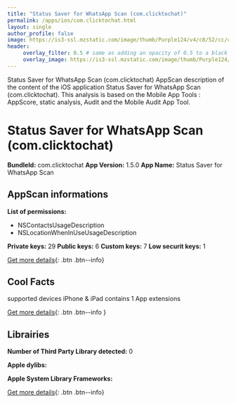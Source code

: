 ```yaml
---
title: "Status Saver for WhatsApp Scan (com.clicktochat)"
permalink: /apps/ios/com.clicktochat.html
layout: single
author_profile: false
image: https://is3-ssl.mzstatic.com/image/thumb/Purple124/v4/c8/52/cc/c852cc1f-53d0-88bb-9767-9699160f055d/AppIcon-0-0-1x_U007emarketing-0-0-0-10-0-0-sRGB-0-0-0-GLES2_U002c0-512MB-85-220-0-0.png/512x512bb.jpg
header: 
     overlay_filter: 0.5 # same as adding an opacity of 0.5 to a black background
     overlay_image: https://is3-ssl.mzstatic.com/image/thumb/Purple124/v4/c8/52/cc/c852cc1f-53d0-88bb-9767-9699160f055d/AppIcon-0-0-1x_U007emarketing-0-0-0-10-0-0-sRGB-0-0-0-GLES2_U002c0-512MB-85-220-0-0.png/512x512bb.jpg
---
```

Status Saver for WhatsApp Scan (com.clicktochat) AppScan description of the content of the iOS application Status Saver for WhatsApp Scan (com.clicktochat). This analysis is based on the Mobile App Tools : AppScore, static analysis, Audit and the Mobile Audit App Tool.

# Status Saver for WhatsApp Scan (com.clicktochat)

**BundleId:** com.clicktochat
**App Version:** 1.5.0
**App Name:** Status Saver for WhatsApp Scan


## AppScan informations 

**List of permissions:** 
- NSContactsUsageDescription
- NSLocationWhenInUseUsageDescription
  
  
**Private keys:** 29
**Public keys:** 6
**Custom keys:** 7
**Low securit keys:** 1
  
[Get more details](/pricing.html){: .btn .btn--info}

## Cool Facts

supported devices iPhone & iPad
contains 1 App extensions
  
[Get more details](/pricing.html){: .btn .btn--info }

## Librairies 
**Number of Third Party Library detected:** 0


**Apple dylibs:**


**Apple System Library Frameworks:**


  
[Get more details](/pricing.html){: .btn .btn--info}

